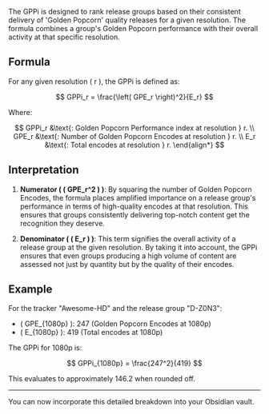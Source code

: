The GPPi is designed to rank release groups based on their consistent delivery of 'Golden Popcorn' quality releases for a given resolution. The formula combines a group's Golden Popcorn performance with their overall activity at that specific resolution.

## Formula

For any given resolution \( r \), the GPPi is defined as:

$$ 
GPPi_r = \frac{\left( GPE_r \right)^2}{E_r} 
$$

Where:

$$
GPPi_r &\text{: Golden Popcorn Performance index at resolution } r. \\
GPE_r &\text{: Number of Golden Popcorn Encodes at resolution } r. \\
E_r &\text{: Total encodes at resolution } r.
\end{align*}
$$

## Interpretation

1. **Numerator ( \( GPE_r^2 \) )**: By squaring the number of Golden Popcorn Encodes, the formula places amplified importance on a release group's performance in terms of high-quality encodes at that resolution. This ensures that groups consistently delivering top-notch content get the recognition they deserve.

2. **Denominator ( \( E_r \) )**: This term signifies the overall activity of a release group at the given resolution. By taking it into account, the GPPi ensures that even groups producing a high volume of content are assessed not just by quantity but by the quality of their encodes.

## Example

For the tracker "Awesome-HD" and the release group "D-Z0N3":
- \( GPE_{1080p} \): 247 (Golden Popcorn Encodes at 1080p)
- \( E_{1080p} \): 419 (Total encodes at 1080p)

The GPPi for 1080p is:

$$ 
GPPi_{1080p} = \frac{247^2}{419}
$$

This evaluates to approximately 146.2 when rounded off.

---

You can now incorporate this detailed breakdown into your Obsidian vault.